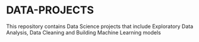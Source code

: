 # DATA-PROJECTS
This repository contains Data Science projects that include Exploratory Data Analysis, Data Cleaning and Building Machine Learning models
